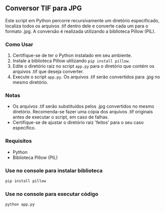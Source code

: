 ## Conversor TIF para JPG

Este script em Python percorre recursivamente um diretório especificado, localiza todos os arquivos .tif dentro dele e converte cada um para o formato .jpg. A conversão é realizada utilizando a biblioteca Pillow (PIL).

### Como Usar
1. Certifique-se de ter o Python instalado em seu ambiente.
2. Instale a biblioteca Pillow utilizando `pip install pillow`.
3. Edite o diretório raiz no script `app.py` para o diretório que contém os arquivos .tif que deseja converter.
4. Execute o script `app.py`. Os arquivos .tif serão convertidos para .jpg no mesmo diretório.

### Notas
- Os arquivos .tif serão substituídos pelos .jpg convertidos no mesmo diretório. Recomenda-se fazer uma cópia dos arquivos .tif originais antes de executar o script, em caso de falhas.
- Certifique-se de ajustar o diretório raiz 'feitos' para o seu caso específico.

### Requisitos
- Python
- Biblioteca Pillow (PIL)

### Use no console para instalar biblioteca
```bash
pip install pillow
```
### Use no console para executar código
```bash
python app.py
```

